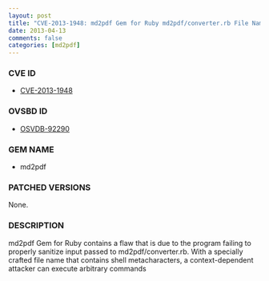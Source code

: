 ```yaml
---
layout: post
title: "CVE-2013-1948: md2pdf Gem for Ruby md2pdf/converter.rb File Name Shell Metacharacter Injection Arbitrary Command Execution"
date: 2013-04-13
comments: false
categories: [md2pdf]
---
```



### CVE ID

* [CVE-2013-1948](http://osvdb.org/show/osvdb/92290)



### OVSBD ID

* [OSVDB-92290](http://osvdb.org/show/osvdb/92290)


### GEM NAME

* md2pdf


### PATCHED VERSIONS

None.

### DESCRIPTION

md2pdf Gem for Ruby contains a flaw that is due to the program failing to properly sanitize input passed to md2pdf/converter.rb. With a specially crafted file name that contains shell metacharacters, a context-dependent attacker can execute arbitrary commands
